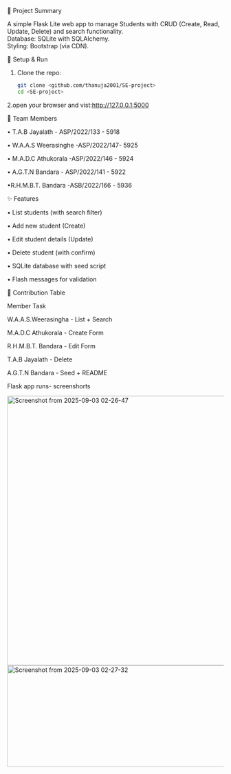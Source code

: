  📌 Project Summary
 
A simple Flask Lite web app to manage Students with CRUD (Create, Read, Update, Delete) and search functionality.  
Database: SQLite with SQLAlchemy.  
Styling: Bootstrap (via CDN).  

 🚀 Setup & Run
 
1. Clone the repo:
   ```bash
   git clone <github.com/thanuja2001/SE-project>
   cd <SE-project>

   
2.open your browser and vist:http://127.0.0.1:5000



👥 Team Members

• T.A.B Jayalath -   	ASP/2022/133	-   5918

• W.A.A.S Weerasinghe -ASP/2022/147-	5925

• M.A.D.C Athukorala	-ASP/2022/146	- 5924 

• A.G.T.N Bandara	- ASP/2022/141	- 5922

•R.H.M.B.T. Bandara	-ASB/2022/166 -	5936 



✨ Features

• List students (with search filter)

• Add new student (Create)

• Edit student details (Update)

• Delete student (with confirm)

• SQLite database with seed script

• Flash messages for validation



👥 Contribution Table

Member	                       Task

W.A.A.S.Weerasingha  	   - 	List + Search

M.A.D.C Athukorala	      -  Create Form

R.H.M.B.T. Bandara	 	    -   Edit Form

T.A.B Jayalath	          -    Delete

A.G.T.N Bandara          -   Seed + README


Flask app runs-  screenshorts

<img width="1208" height="625" alt="Screenshot from 2025-09-03 02-26-47" src="https://github.com/user-attachments/assets/513f3f59-9c7e-42db-8ae9-4e75189f306f" />


<img width="1212" height="236" alt="Screenshot from 2025-09-03 02-27-32" src="https://github.com/user-attachments/assets/41282cd9-9c63-4f4d-a939-5f1cadfb7bc0" />









